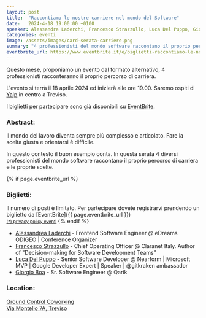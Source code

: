 ```yaml
---
layout: post
title:  "Raccontiamo le nostre carriere nel mondo del Software"
date:   2024-4-18 19:00:00 +0100
speaker: Alessandra Laderchi, Francesco Strazzullo, Luca Del Puppo, Giorgio Boa
categories: eventi
image: /assets/images/card-serata-carriere.png
summary: "4 professionisti del mondo software raccontano il proprio percorso di carriera e le proprie scelte"
eventbrite_url: https://www.eventbrite.it/e/biglietti-raccontiamo-le-nostre-carriere-nel-mondo-del-software-878982479257
---
```


Questo mese, proponiamo un evento dal formato alternativo, 4 professionisti racconteranno il proprio percorso di carriera.

L'evento si terrà il 18 aprile 2024 ed inizierà alle ore 19.00. Saremo ospiti di [Yalp](#location) in centro a Treviso.

I biglietti per partecipare sono già disponibili su [EventBrite](#tickets).

<h3>Abstract:</h3>

Il mondo del lavoro diventa sempre più complesso e articolato. Fare la scelta giusta e orientarsi è difficile.

In questo contesto il buon esempio conta. In questa serata 4 diversi professionisti del mondo software raccontano il proprio percorso di carriera e le proprie scelte.

{% if page.eventbrite_url %}
<a id="tickets"></a>

<h3>Biglietti:</h3>
Il numero di posti è limitato. Per partecipare dovete registrarvi prendendo un biglietto da [EventBrite]({{ page.eventbrite_url }})<br/>
<small><a href="#privacy-policy">(*) privacy policy eventi</a></small>
{% endif %}

<a id="speaker"></a>


- [Alessandrea Laderchi](https://www.linkedin.com/in/alessandra-laderchi/) - Frontend Software Engineer @ eDreams ODIGEO | Conference Organizer
- [Francesco Strazzullo](https://www.linkedin.com/in/francescostrazzullo/) - Chief Operating Officer @ Claranet Italy. Author of "Decision-making for Software Development Teams"
- [Luca Del Puppo](https://www.linkedin.com/in/lucadelpuppo/) - Senior Software Developer @ Nearform | Microsoft MVP | Google Developer Expert | Speaker | @gitkraken ambassador
- [Giorgio Boa](https://www.linkedin.com/in/giorgio-boa/) - Sr. Software Engineer @ Qarik

<a id="location"></a>

<h3>Location:</h3>

[Ground Control Coworking<br />Via Montello 7A, Treviso](https://www.google.com/maps/dir//Via+Tommaso+da+Modena,+8,+31100+Treviso+TV/@45.6616737,12.1643282,12z/data=!4m8!4m7!1m0!1m5!1m1!1s0x477949d448d9ae83:0x49d918c81a78480e!2m2!1d12.2467288!2d45.6617033)
